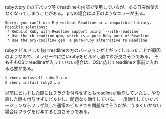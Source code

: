 rubyのpryでのデバッグ等でreadlineを内部で使用しているが、ある日突然使えなくなってしまうことがある。
pryの場合は以下のようなエラーが出る。

```
Sorry, you can't use Pry without Readline or a compatible library.
Possible solutions:
 * Rebuild Ruby with Readline support using `--with-readline`
 * Use the rb-readline gem, which is a pure-Ruby port of Readline
 * Use the pry-coolline gem, a pure-ruby alternative to Readline
```

rubyをビルドした後にreadlineの方のバージョンが上がってしまったことが原因のようなので、メッセージに従いrubyをビルドし直すのが良さそうである。
そもそもOSにreadlineが入っていない場合は、OSに応じてreadlineを事前に入れる必要がある。

```bash
$ rbenv uninstall ruby 2.x.x
$ rbenv install ruby2.x.x
```

以前にビルドした際にはフラグを付与せずともreadlineが動作していたし、やり直した際も付与せずにビルドし、問題なく動作している。
一度動作していたバージョンならフラグ無しで通常のビルドでも問題なさそうだが、うまくいかない場合はフラグを付与すると良さそうである。
